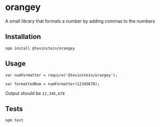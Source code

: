 # orangey

A small library that formats a number by adding commas to the numbers

## Installation

  `npm install @tevinstein/orangey`

## Usage

    var numFormatter = require('@tevinstein/orangey');

    var formattedNum = numFormatter(12345678);
  
  
  Output should be `12,345,678`


## Tests

  `npm test`
